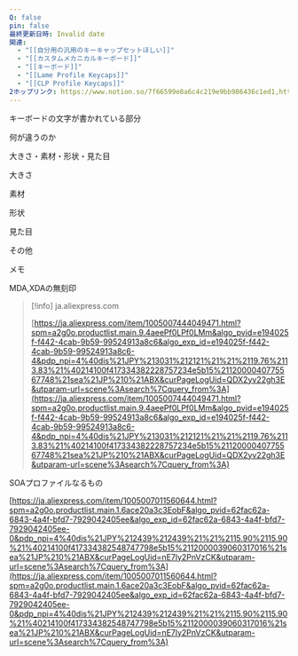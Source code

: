 ```yaml
---
Q: false
pin: false
最終更新日時: Invalid date
関連:
  - "[[自分用の汎用のキーキャップセットほしい]]"
  - "[[カスタムメカニカルキーボード]]"
  - "[[キーボード]]"
  - "[[Lame Profile Keycaps]]"
  - "[[CLP Profile Keycaps]]"
2ホップリンク: https://www.notion.so/7f66599e8a6c4c219e9bb986436c1ed1,https://www.notion.so/1491121f1cf68042af06e08e74fbb677, https://www.notion.so/7f66599e8a6c4c219e9bb986436c1ed1,https://www.notion.so/1431121f1cf680bcb478f039a051e391, https://www.notion.so/1461121f1cf680cead77c5c43926a326, https://www.notion.so/1471121f1cf68081b4b1d9022df66d15, https://www.notion.so/15d1121f1cf680818bd9ccc72fc37032, https://www.notion.so/7f66599e8a6c4c219e9bb986436c1ed1,https://www.notion.so/1641121f1cf68026a43ffcf7776531ba, https://www.notion.so/7f66599e8a6c4c219e9bb986436c1ed1,https://www.notion.so/1531121f1cf68026b820e4023086a2a0, https://www.notion.so/7f66599e8a6c4c219e9bb986436c1ed1
---
```

  

キーボードの文字が書かれている部分

  

  

何が違うのか

大きさ・素材・形状・見た目

  

  

大きさ

  

素材

  

形状

  

見た目

  

その他

  

  

メモ

  

MDA,XDAの無刻印

> [!info] ja.aliexpress.com  
>  
> [https://ja.aliexpress.com/item/1005007444049471.html?spm=a2g0o.productlist.main.9.4aeePf0LPf0LMm&algo_pvid=e194025f-f442-4cab-9b59-99524913a8c6&algo_exp_id=e194025f-f442-4cab-9b59-99524913a8c6-4&pdp_npi=4%40dis%21JPY%213031%212121%21%21%2119.76%2113.83%21%40214100f417334382228757234e5b15%2112000040775567748%21sea%21JP%210%21ABX&curPageLogUid=QDX2yv22gh3E&utparam-url=scene%3Asearch%7Cquery_from%3A](https://ja.aliexpress.com/item/1005007444049471.html?spm=a2g0o.productlist.main.9.4aeePf0LPf0LMm&algo_pvid=e194025f-f442-4cab-9b59-99524913a8c6&algo_exp_id=e194025f-f442-4cab-9b59-99524913a8c6-4&pdp_npi=4%40dis%21JPY%213031%212121%21%21%2119.76%2113.83%21%40214100f417334382228757234e5b15%2112000040775567748%21sea%21JP%210%21ABX&curPageLogUid=QDX2yv22gh3E&utparam-url=scene%3Asearch%7Cquery_from%3A)  

  

SOAプロファイルなるもの

[https://ja.aliexpress.com/item/1005007011560644.html?spm=a2g0o.productlist.main.1.6ace20a3c3EobF&algo_pvid=62fac62a-6843-4a4f-bfd7-7929042405ee&algo_exp_id=62fac62a-6843-4a4f-bfd7-7929042405ee-0&pdp_npi=4%40dis%21JPY%212439%212439%21%21%2115.90%2115.90%21%40214100f417334382548747798e5b15%2112000039060317016%21sea%21JP%210%21ABX&curPageLogUid=nE7ly2PnVzCK&utparam-url=scene%3Asearch%7Cquery_from%3A](https://ja.aliexpress.com/item/1005007011560644.html?spm=a2g0o.productlist.main.1.6ace20a3c3EobF&algo_pvid=62fac62a-6843-4a4f-bfd7-7929042405ee&algo_exp_id=62fac62a-6843-4a4f-bfd7-7929042405ee-0&pdp_npi=4%40dis%21JPY%212439%212439%21%21%2115.90%2115.90%21%40214100f417334382548747798e5b15%2112000039060317016%21sea%21JP%210%21ABX&curPageLogUid=nE7ly2PnVzCK&utparam-url=scene%3Asearch%7Cquery_from%3A)